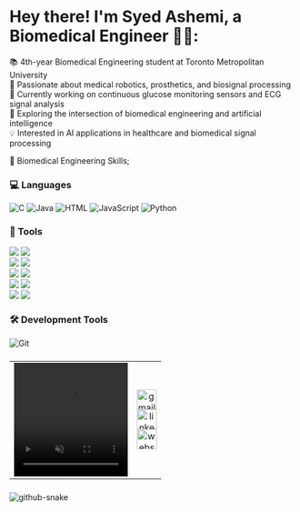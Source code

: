 # Hey there! I'm Syed Ashemi, a Biomedical Engineer 👋🏼:
📚 4th-year Biomedical Engineering student at Toronto Metropolitan University<br> 🧪 Passionate about medical robotics, prosthetics, and biosignal processing<br> 🔬 Currently working on continuous glucose monitoring sensors and ECG signal analysis<br> 🤖 Exploring the intersection of biomedical engineering and artificial intelligence<br> 💡 Interested in AI applications in healthcare and biomedical signal processing


🏥 Biomedical Engineering Skills;
### 💻 Languages
![C](https://img.shields.io/badge/c-%2300599C.svg?style=for-the-badge&logo=c&logoColor=white) 
![Java](https://img.shields.io/badge/java-%23ED8B00.svg?style=for-the-badge&logo=openjdk&logoColor=white)
![HTML](https://img.shields.io/badge/html-%23E34F26.svg?style=for-the-badge&logo=html5&logoColor=white)
![JavaScript](https://img.shields.io/badge/javascript-%23323330.svg?style=for-the-badge&logo=javascript&logoColor=%23F7DF1E) 
![Python](https://img.shields.io/badge/python-3670A0?style=for-the-badge&logo=python&logoColor=ffdd54) 

### 🧬 Tools
<div>
  <img src="https://img.shields.io/badge/Arduino-%23A32929.svg?style=for-the-badge&logo=arduino&logoColor=white" />
  <img src="https://img.shields.io/badge/ESP32-%23202C2A.svg?style=for-the-badge&logo=espressif&logoColor=white" />
</div>

<div>
  <img src="https://img.shields.io/badge/CoventorWare-%2363BDBE.svg?style=for-the-badge&logo=autodesk&logoColor=white" />
  <img src="https://img.shields.io/badge/MATLAB-%23E5B600.svg?style=for-the-badge&logo=matlab&logoColor=white" />
</div>

<div>
  <img src="https://img.shields.io/badge/SolidWorks-%233A5DFF.svg?style=for-the-badge&logo=solidworks&logoColor=white" />
  <img src="https://img.shields.io/badge/Microscope-%23B4C8D8.svg?style=for-the-badge&logoColor=black" />
</div>

<div>
  <img src="https://img.shields.io/badge/AutoCAD-%23F26A00.svg?style=for-the-badge&logo=autocad&logoColor=white" />
  <img src="https://img.shields.io/badge/MS_Office-%23D83B01.svg?style=for-the-badge&logo=microsoft-office&logoColor=white" />
</div>

<div>
  <img src="https://img.shields.io/badge/Multisim-%23004C77.svg?style=for-the-badge&logo=ni&logoColor=white" />
  <img src="https://img.shields.io/badge/Simulink-%23E40046.svg?style=for-the-badge&logo=mathworks&logoColor=white" />
</div>

### 🛠️ Development Tools
![Git](https://img.shields.io/badge/git-%23F05033.svg?style=for-the-badge&logo=git&logoColor=white) 


###

###
<div align="center">
  
</div>

<table align="center">
  <tr>
<td align="center" width="200">
      <video width="200" height="200" autoplay loop muted>
        <source src="https://drive.google.com/file/d/18801W4f-g0iFZBjM5G6euKueeAEeP3Ht/view?usp=sharing" type="video/mp4" />
        Your browser does not support the video tag.
      </video>
    </td>
    <td align="center">
      <a href="mailto:syed.tam2016@gmail.com" target="_blank">
        <img src="https://img.shields.io/static/v1?message=Gmail&logo=gmail&label=&color=D14836&logoColor=white&labelColor=&style=for-the-badge" height="35" alt="gmail logo"  />
      </a>
      <br>
     <a href="https://www.linkedin.com/in/syed-ashemi-423904226/" target="_blank">
  <img src="https://img.shields.io/static/v1?message=LinkedIn&logo=linkedin&label=&color=0077B5&logoColor=white&labelColor=&style=for-the-badge" height="35" alt="linkedin logo" />
</a>
<br>
<a href="https://yourwebsite.com" target="_blank">
  <img src="https://img.shields.io/static/v1?message=Website&logo=chrome&label=&color=0078D4&logoColor=white&labelColor=&style=for-the-badge" height="35" alt="website logo" />
</a>
    </td>
  </tr>
</table>

###


<picture>
  <source media="(prefers-color-scheme: dark)" srcset="https://raw.githubusercontent.com/tobiasmeyhoefer/tobiasmeyhoefer/output/github-snake-dark.svg" />
  <source media="(prefers-color-scheme: light)" srcset="https://raw.githubusercontent.com/tobiasmeyhoefer/tobiasmeyhoefer/output/github-snake.svg" />
  <img alt="github-snake" src="https://raw.githubusercontent.com/tobiasmeyhoefer/tobiasmeyhoefer/output/github-snake.svg" />
</picture>
